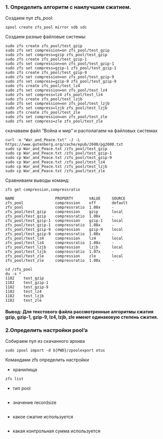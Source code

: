 ### 1. Определить алгоритм с наилучшим сжатием.

Создаем пул zfs_pool:
```
zpool create zfs_pool mirror sdb sdc
```
Создаем разные файловые системы:
```
sudo zfs create zfs_pool/test_gzip
sudo zfs set compression=on zfs_pool/test_gzip
sudo zfs set compress=gzip zfs_pool/test_gzip
sudo zfs create zfs_pool/test_gzip-1
sudo zfs set compression=on zfs_pool/test_gzip-1
sudo zfs set compress=gzip-1 zfs_pool/test_gzip-1
sudo zfs create zfs_pool/test_gzip-9
sudo zfs set compression=on zfs_pool/test_gzip-9
sudo zfs set compress=gzip-9 zfs_pool/test_gzip-9
sudo zfs create zfs_pool/test_lz4
sudo zfs set compression=on zfs_pool/test_lz4
sudo zfs set compress=lz4 zfs_pool/test_lz4
sudo zfs create zfs_pool/test_lzjb
sudo zfs set compression=on zfs_pool/test_lzjb
sudo zfs set compress=lzjb zfs_pool/test_lzjb
sudo zfs create zfs_pool/test_zle
sudo zfs set compression=on zfs_pool/test_zle
sudo zfs set compress=zle zfs_pool/test_zle
```
скачаваем файл “Война и мир” и располагаем на файловых системах
```
curl -o "War_and_Peace.txt" -J -L https://www.gutenberg.org/cache/epub/2600/pg2600.txt
sudo cp War_and_Peace.txt /zfs_pool/test_gzip
sudo cp War_and_Peace.txt /zfs_pool/test_gzip-1
sudo cp War_and_Peace.txt /zfs_pool/test_gzip-9
sudo cp War_and_Peace.txt /zfs_pool/test_lz4
sudo cp War_and_Peace.txt /zfs_pool/test_lzjb
sudo cp War_and_Peace.txt /zfs_pool/test_zle
```
Сравниваем выводы команд:
```
zfs get compression,compressratio

NAME                  PROPERTY       VALUE     SOURCE
zfs_pool              compression    off       default
zfs_pool              compressratio  1.08x     -
zfs_pool/test_gzip    compression    gzip      local
zfs_pool/test_gzip    compressratio  1.08x     -
zfs_pool/test_gzip-1  compression    gzip-1    local
zfs_pool/test_gzip-1  compressratio  1.08x     -
zfs_pool/test_gzip-9  compression    gzip-9    local
zfs_pool/test_gzip-9  compressratio  1.08x     -
zfs_pool/test_lz4     compression    lz4       local
zfs_pool/test_lz4     compressratio  1.08x     -
zfs_pool/test_lzjb    compression    lzjb      local
zfs_pool/test_lzjb    compressratio  1.07x     -
zfs_pool/test_zle     compression    zle       local
zfs_pool/test_zle     compressratio  1.08x     -
```
```
cd /zfs_pool
du -s *
1182	test_gzip
1182	test_gzip-1
1182	test_gzip-9
1182	test_lz4
1182	test_lzjb
1182	test_zle
```
#### Вывод: Для текстового файла рассмотренные алгоритмы сжатия gzip, gzip-1, gzip-9, lz4, lzjb, zle имеют одинаковую степень сжатия. 

### 2.Определить настройки pool’a
Собираем пул из скачанного архива
```
sudo zpool import -d ${PWD}/zpoolexport otus
```
Командами zfs определить настройки
- хранилища
```
zfs list
```

- тип pool
```
```
- значение recordsize
```
```
- какое сжатие используется
```
```
- какая контрольная сумма используется
```
```
